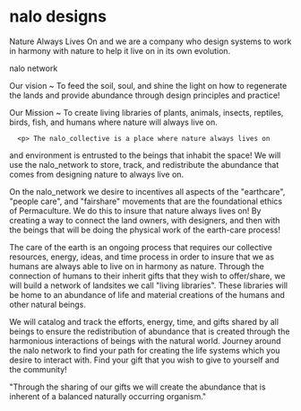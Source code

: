 # nalo designs
<p> Nature Always Lives On and we are a company who design systems to work in harmony with nature to help it live on in its own evolution.</p>
<p> nalo network </p>
   <p>Our vision ~ To feed the soil, soul, and shine the light on how to regenerate the lands and provide abundance through design principles and practice!  </p>
   <p>Our Mission ~ To create living libraries of plants, animals, insects, reptiles, birds, fish, and humans where nature will always live on.  </p>

      <p> The nalo_collective is a place where nature always lives on
 and environment is entrusted to the beings that inhabit the space!
 We will use the nalo_network to store, track, and redistribute the
abundance that comes from designing nature to always live on. </p>
      <p>On the nalo_network we desire to incentives all aspects of the "earthcare", "people care", and "fairshare" movements that are the foundational ethics of Permaculture.
We do this to insure that nature always lives on! By creating a way to connect the land owners, with designers, and then with the beings that will be doing the physical work of the earth-care process! </p>
      <p>
The care of the earth is an ongoing process that requires our collective resources, energy, ideas, and time process in order to insure that we as humans are always able to live on in harmony as nature.
Through the connection of humans to their inherit gifts that they wish to offer/share, we will build a network of landsites we call "living libraries".
These libraries will be home to an abundance of life and material creations of the humans and other natural beings. </p>
      <p>
We will catalog and track the efforts, energy, time, and gifts shared by all beings to ensure the redistribution of abundance that is created through the harmonious interactions of beings with the natural world.
Journey around the nalo network to find your path for creating the life systems which you desire to interact with. Find your gift that you wish to give to yourself and the community! </p>
      <p>
"Through the sharing of our gifts we will create the abundance that is inherent of a  balanced naturally occurring organism." </p>
